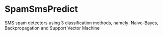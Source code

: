 # SpamSmsPredict
SMS spam detectors using 3 classification methods, namely: Naive-Bayes, Backpropagation and Support Vector Machine
